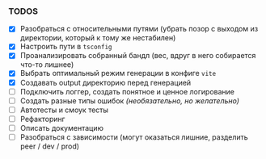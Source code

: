 ### TODOS
- [x] Разобраться с относительными путями (убрать позор с выходом из директории, который к тому же нестабилен)
- [x] Настроить пути в `tsconfig`
- [x] Проанализировать собранный бандл (вес, вдруг в него собирается что-то лишнее)
- [x] Выбрать оптимальный режим генерации в конфиге `vite`
- [x] Создавать output директорию перед генерацией
- [ ] Подключить логгер, создать понятное и ценное логирование
- [ ] Создать разные типы ошибок *(необязательно, но желательно)*
- [ ] Автотесты и смоук тесты
- [ ] Рефакторинг
- [ ] Описать документацию
- [ ] Разобраться с зависимости (могут оказаться лишние, разделить peer / dev / prod)